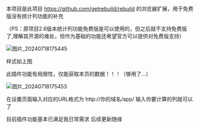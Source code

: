 本项目是此项目 https://github.com/getrebuild/rebuild 的浏览器扩展，用于免费版没有统计列功能的补充

（PS：原项目2.6版本统计列功能免费版是可以使用的，但之后就不支持免费版了,理解其开源的难处，但作为基础的功能还希望官方可以提供对免费版支持）

![图片_20240718175445](https://github.com/user-attachments/assets/c5ab46e6-e832-4788-bd8e-fbdc34d93260)

样式如上图

此插件功能有局限性，仅能获取本页的数据！！！（够用了...）

![图片_20240718175453](https://github.com/user-attachments/assets/b0b16609-8f17-4a8b-8cc0-bacca2b1b5df)

在设置页面输入对应的URL格式为 http://你的域名/app/
输入你要计算的列就可以了

目前插件功能基本已满足我日常需求 后续更新随缘
